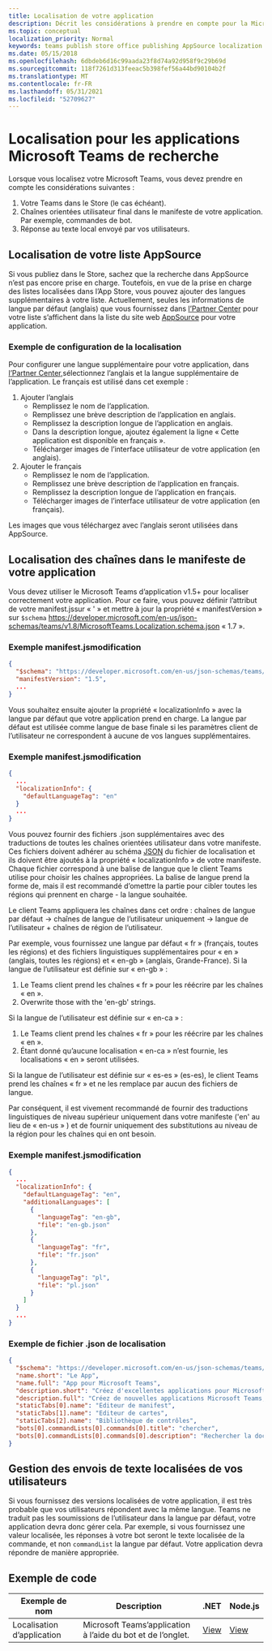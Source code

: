 ```yaml
---
title: Localisation de votre application
description: Décrit les considérations à prendre en compte pour la Microsoft Teams application.
ms.topic: conceptual
localization_priority: Normal
keywords: teams publish store office publishing AppSource localization language
ms.date: 05/15/2018
ms.openlocfilehash: 6dbdeb6d16c99aada23f8d74a92d958f9c29b69d
ms.sourcegitcommit: 118f7261d313feeac5b398fef56a44bd90104b2f
ms.translationtype: MT
ms.contentlocale: fr-FR
ms.lasthandoff: 05/31/2021
ms.locfileid: "52709627"
---
```

# <a name="localization-for-microsoft-teams-apps"></a>Localisation pour les applications Microsoft Teams de recherche

Lorsque vous localisez votre Microsoft Teams, vous devez prendre en compte les considérations suivantes :

1. Votre Teams dans le Store (le cas échéant).
1. Chaînes orientées utilisateur final dans le manifeste de votre application. Par exemple, commandes de bot.
1. Réponse au texte local envoyé par vos utilisateurs.

## <a name="localizing-your-appsource-listing"></a>Localisation de votre liste AppSource

Si vous publiez dans le Store, sachez que la recherche dans AppSource n’est pas encore prise en charge. Toutefois, en vue de la prise en charge des listes localisées dans l’App Store, vous pouvez ajouter des langues supplémentaires à votre liste. Actuellement, seules les informations de langue par défaut (anglais) que vous fournissez dans [l’Partner Center](/office/dev/store/submit-to-appsource-via-partner-center) pour votre liste s’affichent dans la liste du site web [AppSource](https://appsource.microsoft.com/marketplace/apps?product=office%3Bteams&page=1) pour votre application.

### <a name="example-of-configuring-localization"></a>Exemple de configuration de la localisation

Pour configurer une langue supplémentaire pour votre application, dans [l’Partner Center,](/office/dev/store/submit-to-appsource-via-partner-center)sélectionnez l’anglais et la langue supplémentaire de l’application. Le français est utilisé dans cet exemple :

1. Ajouter l’anglais
    * Remplissez le nom de l’application.
    * Remplissez une brève description de l’application en anglais.
    * Remplissez la description longue de l’application en anglais.
    * Dans la description longue, ajoutez également la ligne « Cette application est disponible en français ».
    * Télécharger images de l’interface utilisateur de votre application (en anglais).
2. Ajouter le français
    * Remplissez le nom de l’application.
    * Remplissez une brève description de l’application en français.
    * Remplissez la description longue de l’application en français.
    * Télécharger images de l’interface utilisateur de votre application (en français).

Les images que vous téléchargez avec l’anglais seront utilisées dans AppSource.

## <a name="localizing-the-strings-in-your-app-manifest"></a>Localisation des chaînes dans le manifeste de votre application

Vous devez utiliser le Microsoft Teams d’application v1.5+ pour localiser correctement votre application. Pour ce faire, vous pouvez définir l’attribut de votre manifest.jssur « ' » et mettre à jour la propriété « manifestVersion » sur `$schema` https://developer.microsoft.com/en-us/json-schemas/teams/v1.8/MicrosoftTeams.Localization.schema.json « 1.7 ».

### <a name="example-manifestjson-change"></a>Exemple manifest.jsmodification

```json
{
  "$schema": "https://developer.microsoft.com/en-us/json-schemas/teams/v1.8/MicrosoftTeams.Localization.schema.json",
  "manifestVersion": "1.5",
  ...
}
```

Vous souhaitez ensuite ajouter la propriété « localizationInfo » avec la langue par défaut que votre application prend en charge. La langue par défaut est utilisée comme langue de base finale si les paramètres client de l’utilisateur ne correspondent à aucune de vos langues supplémentaires.

### <a name="example-manifestjson-change"></a>Exemple manifest.jsmodification

```json
{
  ...
  "localizationInfo": {
    "defaultLanguageTag": "en"
  }
  ...
}
```

Vous pouvez fournir des fichiers .json supplémentaires avec des traductions de toutes les chaînes orientées utilisateur dans votre manifeste. Ces fichiers doivent adhérer au schéma [JSON](../../resources/schema/localization-schema.md) du fichier de localisation et ils doivent être ajoutés à la propriété « localizationInfo » de votre manifeste. Chaque fichier correspond à une balise de langue que le client Teams utilise pour choisir les chaînes appropriées. La balise de langue prend la forme de, mais il est recommandé d’omettre la partie pour cibler toutes les régions qui prennent en charge <language> - <region> la <region> langue souhaitée.

Le client Teams appliquera les chaînes dans cet ordre : chaînes de langue par défaut -> chaînes de langue de l’utilisateur uniquement -> langue de l’utilisateur + chaînes de région de l’utilisateur.

Par exemple, vous fournissez une langue par défaut « fr » (français, toutes les régions) et des fichiers linguistiques supplémentaires pour « en » (anglais, toutes les régions) et « en-gb » (anglais, Grande-France). Si la langue de l’utilisateur est définie sur « en-gb » :

1. Le Teams client prend les chaînes « fr » pour les réécrire par les chaînes « en ».
2. Overwrite those with the 'en-gb' strings.

Si la langue de l’utilisateur est définie sur « en-ca » : 

1. Le Teams client prend les chaînes « fr » pour les réécrire par les chaînes « en ».
2. Étant donné qu’aucune localisation « en-ca » n’est fournie, les localisations « en » seront utilisées.

Si la langue de l’utilisateur est définie sur « es-es » (es-es), le client Teams prend les chaînes « fr » et ne les remplace par aucun des fichiers de langue.

Par conséquent, il est vivement recommandé de fournir des traductions linguistiques de niveau supérieur uniquement dans votre manifeste ('en' au lieu de « en-us » ) et de fournir uniquement des substitutions au niveau de la région pour les chaînes qui en ont besoin.

### <a name="example-manifestjson-change"></a>Exemple manifest.jsmodification

```json
{
  ...
  "localizationInfo": {
    "defaultLanguageTag": "en",
    "additionalLanguages": [
      {
        "languageTag": "en-gb",
        "file": "en-gb.json"
      },
      {
        "languageTag": "fr",
        "file": "fr.json"
      },
      {
        "languageTag": "pl",
        "file": "pl.json"
      }
    ]
  }
  ...
}
```

### <a name="example-localization-json-file"></a>Exemple de fichier .json de localisation

```json
{
  "$schema": "https://developer.microsoft.com/en-us/json-schemas/teams/v1.8/MicrosoftTeams.Localization.schema.json",
  "name.short": "Le App",
  "name.full": "App pour Microsoft Teams",
  "description.short": "Créez d'excellentes applications pour Microsoft Teams avec App.",
  "description.full": "Créez de nouvelles applications Microsoft Teams, concevez et prévisualisez des cartes bot, et explorez la documentation avec App.",
  "staticTabs[0].name": "Editeur de manifest",
  "staticTabs[1].name": "Editeur de cartes",
  "staticTabs[2].name": "Bibliothèque de contrôles",
  "bots[0].commandLists[0].commands[0].title": "chercher",
  "bots[0].commandLists[0].commands[0].description": "Rechercher la documentation Teams pertinente"
}
```

## <a name="handling-localized-text-submissions-from-your-users"></a>Gestion des envois de texte localisées de vos utilisateurs

Si vous fournissez des versions localisées de votre application, il est très probable que vos utilisateurs répondent avec la même langue. Teams ne traduit pas les soumissions de l’utilisateur dans la langue par défaut, votre application devra donc gérer cela. Par exemple, si vous fournissez une valeur localisée, les réponses à votre bot seront le texte localisée de la commande, et non `commandList` la langue par défaut. Votre application devra répondre de manière appropriée.

## <a name="code-sample"></a>Exemple de code

| Exemple de nom | Description | .NET | Node.js |
|-------------|-------------|------|------|
| Localisation d’application | Microsoft Teams’application à l’aide du bot et de l’onglet. | [View](https://github.com/OfficeDev/Microsoft-Teams-Samples/tree/main/samples/app-localization/csharp) |[View](https://github.com/OfficeDev/Microsoft-Teams-Samples/tree/main/samples/app-localization/nodejs) |


